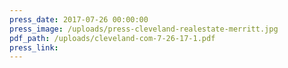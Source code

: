 ```yaml
---
press_date: 2017-07-26 00:00:00
press_image: /uploads/press-cleveland-realestate-merritt.jpg
pdf_path: /uploads/cleveland-com-7-26-17-1.pdf
press_link:
---
```


